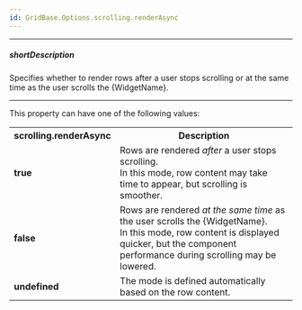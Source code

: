 ```yaml
---
id: GridBase.Options.scrolling.renderAsync
---
```

---
##### shortDescription
Specifies whether to render rows after a user stops scrolling or at the same time as the user scrolls the {WidgetName}.

---
This property can have one of the following values:

<table class="dx-table">
    <tr>
        <th>scrolling.renderAsync</th>
        <th>Description</th>
    </tr>
    <tr>
        <td><b>true</b></td>
        <td>
            Rows are rendered <i>after</i> a user stops scrolling.<br>
            In this mode, row content may take time to appear, but scrolling is smoother.
        </td>
    </tr>
    <tr>
        <td><b>false</b></td>
        <td>
            Rows are rendered <i>at the same time</i> as the user scrolls the {WidgetName}.<br>
            In this mode, row content is displayed quicker, but the component performance during scrolling may be lowered.
        </td>
    </tr>
    <tr>
        <td><b>undefined</b></td>
        <td>The mode is defined automatically based on the row content.</td>
    </tr>
</table>
